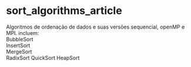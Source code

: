 # sort_algorithms_article
Algoritmos de ordenação de dados e suas versões sequencial, openMP e MPI.
incluem:  
BubbleSort  
InsertSort  
MergeSort  
RadixSort 
QuickSort 
HeapSort  

